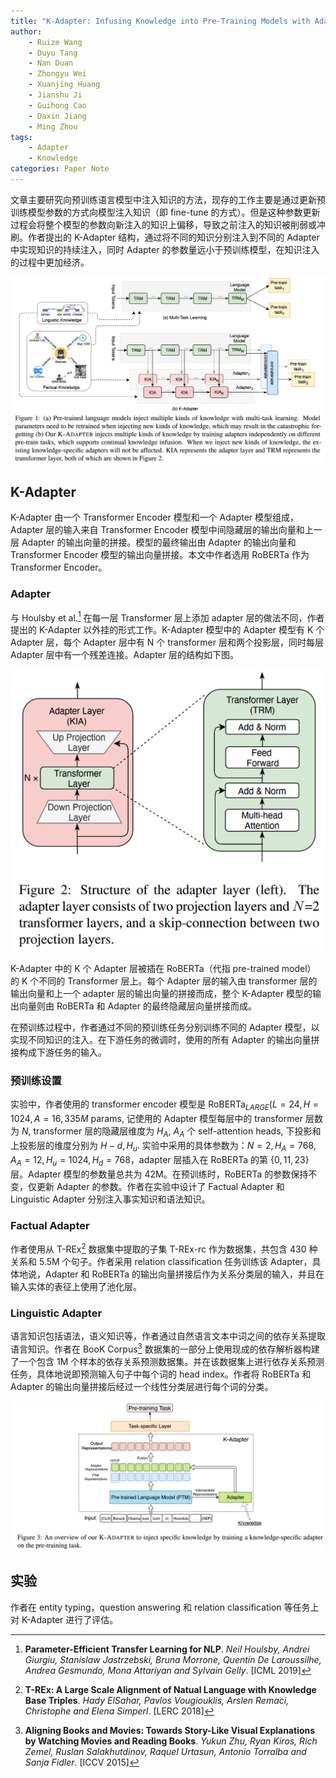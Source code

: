 ```yaml
---
title: "K-Adapter: Infusing Knowledge into Pre-Training Models with Adapters"
author:
    - Ruize Wang
    - Duyu Tang
    - Nan Duan
    - Zhongyu Wei
    - Xuanjing Huang
    - Jianshu Ji
    - Guihong Cao
    - Daxin Jiang
    - Ming Zhou
tags:
    - Adapter
    - Knowledge
categories: Paper Note
---
```


文章主要研究向预训练语言模型中注入知识的方法，现存的工作主要是通过更新预训练模型参数的方式向模型注入知识（即 fine-tune 的方式）。但是这种参数更新过程会将整个模型的参数向新注入的知识上偏移，导致之前注入的知识被削弱或冲刷。作者提出的 K-Adapter 结构，通过将不同的知识分别注入到不同的 Adapter 中实现知识的持续注入，同时 Adapter 的参数量远小于预训练模型，在知识注入的过程中更加经济。

![K-Adapter 和现有的基于微调的知识注入工作间的异同](K-Adapter/1.png)

<!--more-->

## K-Adapter

K-Adapter 由一个 Transformer Encoder 模型和一个 Adapter 模型组成，Adapter 层的输入来自 Transformer Encoder 模型中间隐藏层的输出向量和上一层 Adapter 的输出向量的拼接。模型的最终输出由 Adapter 的输出向量和 Transformer Encoder 模型的输出向量拼接。本文中作者选用 RoBERTa 作为 Transformer Encoder。

### Adapter

与 Houlsby et al.[^Adapter] 在每一层 Transformer 层上添加 adapter 层的做法不同，作者提出的 K-Adapter 以外挂的形式工作。K-Adapter 模型中的 Adapter 模型有 K 个 Adapter 层，每个 Adapter 层中有 N 个 transformer 层和两个投影层，同时每层 Adapter 层中有一个残差连接。Adapter 层的结构如下图。

![Adapter Layer Structure](K-Adapter/2.png)

K-Adapter 中的 K 个 Adapter 层被插在 RoBERTa（代指 pre-trained model） 的 K 个不同的 Transformer 层上。每个 Adapter 层的输入由 transformer 层的输出向量和上一个 adapter 层的输出向量的拼接而成，整个 K-Adapter 模型的输出向量则由 RoBERTa 和 Adapter 的最终隐藏层向量拼接而成。

在预训练过程中，作者通过不同的预训练任务分别训练不同的 Adapter 模型，以实现不同知识的注入。在下游任务的微调时，使用的所有 Adapter 的输出向量拼接构成下游任务的输入。

### 预训练设置

实验中，作者使用的 transformer encoder 模型是 $\text{RoBERTa}_{LARGE}(L=24, H=1024, A=16, 335M \text{ params}$, 记使用的 Adapter 模型每层中的 transformer 层数为 $N$, transformer 层的隐藏层维度为 $H_A$, $A_A$ 个 self-attention heads, 下投影和上投影层的维度分别为 $H-d, H_u$. 实验中采用的具体参数为：$N=2, H_A=768, A_A=12, H_u=1024, H_d=768$，adapter 层插入在 RoBERTa 的第 $\{0, 11, 23\}$ 层。Adapter 模型的参数量总共为 42M。在预训练时，RoBERTa 的参数保持不变，仅更新 Adapter 的参数。作者在实验中设计了 Factual Adapter 和 Linguistic Adapter 分别注入事实知识和语法知识。

### Factual Adapter

作者使用从 T-REx[^T-REx] 数据集中提取的子集 T-REx-rc 作为数据集，共包含 430 种关系和 5.5M 个句子。作者采用 relation classification 任务训练该 Adapter，具体地说，Adapter 和 RoBERTa 的输出向量拼接后作为关系分类层的输入，并且在输入实体的表征上使用了池化层。

### Linguistic Adapter

语言知识包括语法，语义知识等，作者通过自然语言文本中词之间的依存关系提取语言知识。作者在 BooK Corpus[^BookCorpus] 数据集的一部分上使用现成的依存解析器构建了一个包含 1M 个样本的依存关系预测数据集。并在该数据集上进行依存关系预测任务，具体地说即预测输入句子中每个词的 head index。作者将 RoBERTa 和 Adapter 的输出向量拼接后经过一个线性分类层进行每个词的分类。

![](K-Adapter/3.png)

## 实验

作者在 entity typing，question answering 和 relation classification 等任务上对 K-Adapter 进行了评估。

[^Adapter]: **Parameter-Efficient Transfer Learning for NLP**. *Neil Houlsby, Andrei Giurgiu, Stanislaw Jastrzebski, Bruna Morrone, Quentin De Laroussilhe, Andrea Gesmundo, Mona Attariyan and Sylvain Gelly*. [ICML 2019]
[^T-REx]: **T-REx: A Large Scale Alignment of Natual Language with Knowledge Base Triples**. *Hady ElSahar, Pavlos Vougiouklis, Arslen Remaci, Christophe and Elena Simperl*. [LERC 2018]
[^BookCorpus]: **Aligning Books and Movies: Towards Story-Like Visual Explanations by Watching Movies and Reading Books**. *Yukun Zhu, Ryan Kiros, Rich Zemel, Ruslan Salakhutdinov, Raquel Urtasun, Antonio Torralba and Sanja Fidler*. [ICCV 2015]